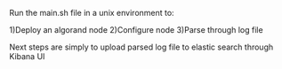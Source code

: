 Run the main.sh file in a unix environment to:

1)Deploy an algorand node
2)Configure node
3)Parse through log file

Next steps are simply to upload parsed log file to elastic search through Kibana UI
